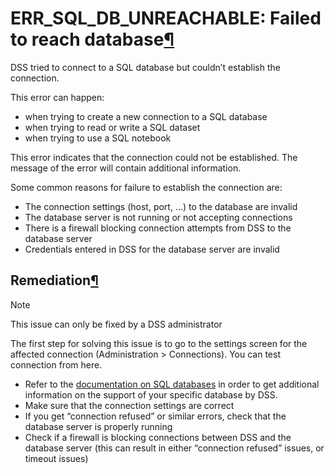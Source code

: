 ERR\_SQL\_DB\_UNREACHABLE: Failed to reach database[¶](#err-sql-db-unreachable-failed-to-reach-database "Permalink to this heading")
====================================================================================================================================


DSS tried to connect to a SQL database but couldn’t establish the connection.


This error can happen:


* when trying to create a new connection to a SQL database
* when trying to read or write a SQL dataset
* when trying to use a SQL notebook


This error indicates that the connection could not be established. The message of the error will contain additional information.


Some common reasons for failure to establish the connection are:


* The connection settings (host, port, …) to the database are invalid
* The database server is not running or not accepting connections
* There is a firewall blocking connection attempts from DSS to the database server
* Credentials entered in DSS for the database server are invalid



Remediation[¶](#remediation "Permalink to this heading")
--------------------------------------------------------



Note


This issue can only be fixed by a DSS administrator



The first step for solving this issue is to go to the settings screen for the affected connection (Administration \> Connections). You can test connection from here.


* Refer to the [documentation on SQL databases](../../connecting/sql/index.html) in order to get additional information on the support of your specific database by DSS.
* Make sure that the connection settings are correct
* If you get “connection refused” or similar errors, check that the database server is properly running
* Check if a firewall is blocking connections between DSS and the database server (this can result in either “connection refused” issues, or timeout issues)